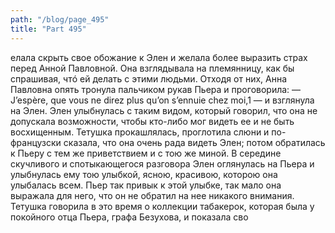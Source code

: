 ```yaml
---
path: "/blog/page_495"
title: "Part 495"
---
```


елала скрыть свое обожание к Элен и желала более выразить страх перед Анной Павловной. Она взглядывала на племянницу, как бы спрашивая, чтó ей делать с этими людьми. Отходя от них, Анна Павловна опять тронула пальчиком рукав Пьера и проговорила:
— J’espère, que vous ne direz plus qu’on s’ennuie chez moi,1 — и взглянула на Элен.
Элен улыбнулась с таким видом, который говорил, что она не допускала возможности, чтобы кто-либо мог видеть ее и не быть восхищенным. Тетушка прокашлялась, проглотила слюни и по-французски сказала, что она очень рада видеть Элен; потом обратилась к Пьеру с тем же приветствием и с тою же миной. В середине скучливого и спотыкающегося разговора Элен оглянулась на Пьера и улыбнулась ему тою улыбкой, ясною, красивою, которою она улыбалась всем. Пьер так привык к этой улыбке, так мало она выражала для него, что он не обратил на нее никакого внимания. Тетушка говорила в это время о коллекции табакерок, которая была у покойного отца Пьера, графа Безухова, и показала сво
